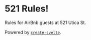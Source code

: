 # 521 Rules!

Rules for AirBnb guests at 521 Utica St.

Powered by [`create-svelte`](https://github.com/sveltejs/kit/tree/master/packages/create-svelte).
